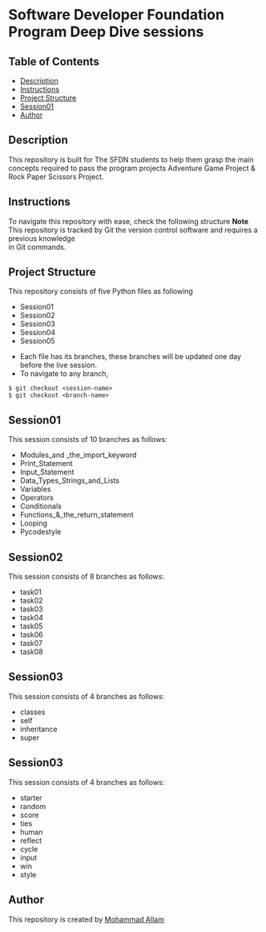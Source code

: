 # Software Developer Foundation Program Deep Dive sessions

## Table of Contents

* [Description](#description)
* [Instructions](#instruction)
* [Project Structure](#project_structure)
* [Session01](#session01)
* [Author](#author)

## Description

This repository is built for The SFDN students to help them grasp the main concepts
required to pass the program projects Adventure Game Project & Rock Paper Scissors Project.

## Instructions

To navigate this repository with ease, check the following structure
**Note**
This repository is tracked by Git the version control software and requires a previous knowledge  
in Git commands.

## Project Structure

This repository consists of five Python files as following
* Session01
* Session02
* Session03
* Session04
* Session05
- Each file has its branches, these branches will be updated one day before the live session.
- To navigate to any branch,

```
$ git checkout <session-name>
$ git checkout <branch-name>
```

## Session01
This session consists of 10 branches as follows:
* Modules_and _the_import_keyword
* Print_Statement
* Input_Statement
* Data_Types_Strings_and_Lists
* Variables
* Operators
* Conditionals
* Functions_&_the_return_statement
* Looping
* Pycodestyle 

## Session02
This session consists of 8 branches as follows:
* task01
* task02
* task03
* task04
* task05
* task06
* task07
* task08

## Session03
This session consists of 4 branches as follows:
* classes
* self
* inheritance
* super

## Session03
This session consists of 4 branches as follows:
* starter
* random
* score
* ties
* human
* reflect
* cycle
* input
* win
* style

## Author
This repository is created by [Mohammad Allam](http://freelanegy.club)